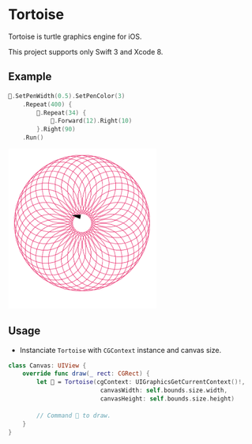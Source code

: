 # Tortoise

Tortoise is turtle graphics engine for iOS. 

This project supports only Swift 3 and Xcode 8.

## Example

```swift
🐢.SetPenWidth(0.5).SetPenColor(3)
    .Repeat(400) {
        🐢.Repeat(34) {
            🐢.Forward(12).Right(10)
        }.Right(90)
    .Run()
```

<img src="https://github.com/temoki/Tortoise/blob/master/ReadmeImages/example.png" width="300" />

## Usage

* Instanciate `Tortoise` with `CGContext` instance and canvas size.

```swift
class Canvas: UIView {
    override func draw(_ rect: CGRect) {
        let 🐢 = Tortoise(cgContext: UIGraphicsGetCurrentContext()!,
                          canvasWidth: self.bounds.size.width,
                          canvasHeight: self.bounds.size.height)

        // Command 🐢 to draw.
    }
}
```
